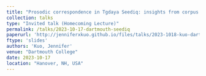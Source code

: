 ```yaml
---
title: "Prosodic correspondence in Tgdaya Seediq: insights from corpus and experimental evidence"
collection: talks
type: "Invited talk (Homecoming Lecture)"
permalink: /talks/2023-10-17-dartmouth-seediq
paperurl: 'http://jenniferxkuo.github.io/files/talks/2023-1018-kuo-dartmouth-selected.pdf'
ftype: 'slides'
authors: 'Kuo, Jennifer'
venue: "Dartmouth College"
date: 2023-10-17
location: "Hanover, NH, USA"
---
```

